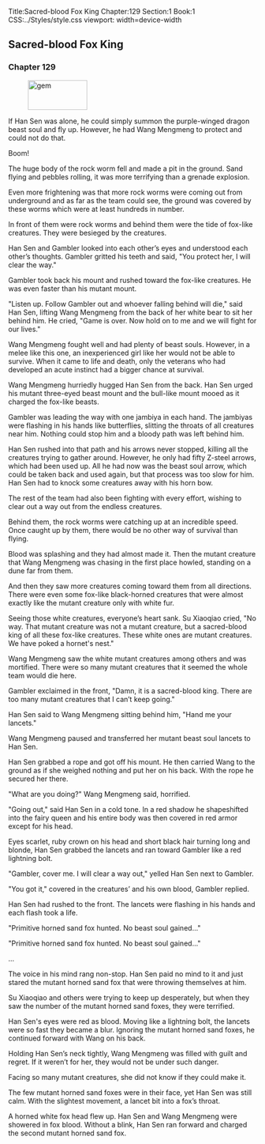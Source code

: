 Title:Sacred-blood Fox King 
Chapter:129 
Section:1 
Book:1 
CSS:../Styles/style.css 
viewport: width=device-width
  
## Sacred-blood Fox King
### Chapter 129
  
<figure>
	<img src="../Images/gem.gif" alt="gem" id="gem" width="120" height="60" />
</figure>
  

  
If Han Sen was alone, he could simply summon the purple-winged dragon beast soul and fly up. However, he had Wang Mengmeng to protect and could not do that.

Boom!

The huge body of the rock worm fell and made a pit in the ground. Sand flying and pebbles rolling, it was more terrifying than a grenade explosion.

Even more frightening was that more rock worms were coming out from underground and as far as the team could see, the ground was covered by these worms which were at least hundreds in number.

In front of them were rock worms and behind them were the tide of fox-like creatures. They were besieged by the creatures.

Han Sen and Gambler looked into each other’s eyes and understood each other’s thoughts. Gambler gritted his teeth and said, "You protect her, I will clear the way."

Gambler took back his mount and rushed toward the fox-like creatures. He was even faster than his mutant mount.

"Listen up. Follow Gambler out and whoever falling behind will die," said Han Sen, lifting Wang Mengmeng from the back of her white bear to sit her behind him. He cried, "Game is over. Now hold on to me and we will fight for our lives."

Wang Mengmeng fought well and had plenty of beast souls. However, in a melee like this one, an inexperienced girl like her would not be able to survive. When it came to life and death, only the veterans who had developed an acute instinct had a bigger chance at survival.

Wang Mengmeng hurriedly hugged Han Sen from the back. Han Sen urged his mutant three-eyed beast mount and the bull-like mount mooed as it charged the fox-like beasts.

Gambler was leading the way with one jambiya in each hand. The jambiyas were flashing in his hands like butterflies, slitting the throats of all creatures near him. Nothing could stop him and a bloody path was left behind him.

Han Sen rushed into that path and his arrows never stopped, killing all the creatures trying to gather around. However, he only had fifty Z-steel arrows, which had been used up. All he had now was the beast soul arrow, which could be taken back and used again, but that process was too slow for him. Han Sen had to knock some creatures away with his horn bow.

The rest of the team had also been fighting with every effort, wishing to clear out a way out from the endless creatures.

Behind them, the rock worms were catching up at an incredible speed. Once caught up by them, there would be no other way of survival than flying.

Blood was splashing and they had almost made it. Then the mutant creature that Wang Mengmeng was chasing in the first place howled, standing on a dune far from them.

And then they saw more creatures coming toward them from all directions. There were even some fox-like black-horned creatures that were almost exactly like the mutant creature only with white fur.

Seeing those white creatures, everyone’s heart sank. Su Xiaoqiao cried, "No way. That mutant creature was not a mutant creature, but a sacred-blood king of all these fox-like creatures. These white ones are mutant creatures. We have poked a hornet's nest."

Wang Mengmeng saw the white mutant creatures among others and was mortified. There were so many mutant creatures that it seemed the whole team would die here.

Gambler exclaimed in the front, "Damn, it is a sacred-blood king. There are too many mutant creatures that I can’t keep going."

Han Sen said to Wang Mengmeng sitting behind him, "Hand me your lancets."

Wang Mengmeng paused and transferred her mutant beast soul lancets to Han Sen.

Han Sen grabbed a rope and got off his mount. He then carried Wang to the ground as if she weighed nothing and put her on his back. With the rope he secured her there.

"What are you doing?" Wang Mengmeng said, horrified.

"Going out," said Han Sen in a cold tone. In a red shadow he shapeshifted into the fairy queen and his entire body was then covered in red armor except for his head.

Eyes scarlet, ruby crown on his head and short black hair turning long and blonde, Han Sen grabbed the lancets and ran toward Gambler like a red lightning bolt.

"Gambler, cover me. I will clear a way out," yelled Han Sen next to Gambler.

"You got it," covered in the creatures’ and his own blood, Gambler replied.

Han Sen had rushed to the front. The lancets were flashing in his hands and each flash took a life.

"Primitive horned sand fox hunted. No beast soul gained..."

"Primitive horned sand fox hunted. No beast soul gained..."

...

The voice in his mind rang non-stop. Han Sen paid no mind to it and just stared the mutant horned sand fox that were throwing themselves at him.

Su Xiaoqiao and others were trying to keep up desperately, but when they saw the number of the mutant horned sand foxes, they were terrified.

Han Sen's eyes were red as blood. Moving like a lightning bolt, the lancets were so fast they became a blur. Ignoring the mutant horned sand foxes, he continued forward with Wang on his back.

Holding Han Sen’s neck tightly, Wang Mengmeng was filled with guilt and regret. If it weren’t for her, they would not be under such danger.

Facing so many mutant creatures, she did not know if they could make it.

The few mutant horned sand foxes were in their face, yet Han Sen was still calm. With the slightest movement, a lancet bit into a fox’s throat.

A horned white fox head flew up. Han Sen and Wang Mengmeng were showered in fox blood. Without a blink, Han Sen ran forward and charged the second mutant horned sand fox.